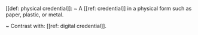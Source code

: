 [[def: physical credential]]:
~ A [[ref: credential]] in a physical form such as paper, plastic, or metal.

~ Contrast with: [[ref: digital credential]].


